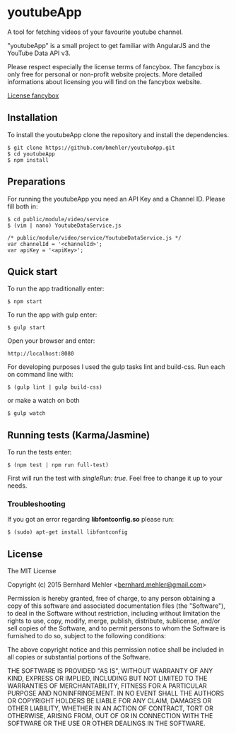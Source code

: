 # youtubeApp
A tool for fetching videos of your favourite youtube channel.

"youtubeApp" is a small project to get familiar with AngularJS and the YouTube Data API v3.

Please respect especially the license terms of fancybox.
The fancybox is only free for personal or non-profit website projects.
More detailed informations about licensing you will find on the fancybox website.

[License fancybox](http://fancyapps.com/fancybox/#license)

## Installation
To install the youtubeApp clone the repository and install the dependencies.
```
$ git clone https://github.com/bmehler/youtubeApp.git
$ cd youtubeApp
$ npm install
```

## Preparations
For running the youtubeApp you need an API Key and a Channel ID. Please fill both in:
```
$ cd public/module/video/service
$ (vim | nano) YoutubeDataService.js

/* public/module/video/service/YoutubeDataService.js */
var channelId = '<channelId>';
var apiKey = '<apiKey>';
```
## Quick start
To run the app traditionally enter:
```
$ npm start
```
To run the app with gulp enter:
```
$ gulp start
```

Open your browser and enter:
```
http://localhost:8080
```
For developing purposes I used the gulp tasks lint and build-css. Run each on command line with:
```
$ (gulp lint | gulp build-css)
```
or make a watch on both
```
$ gulp watch
```

## Running tests (Karma/Jasmine)
To run the tests enter:
```
$ (npm test | npm run full-test)
```
First will run the test with *singleRun: true*.
Feel free to change it up to your needs.

### Troubleshooting
If you got an error regarding  **libfontconfig.so** please run:
```
$ (sudo) apt-get install libfontconfig
```
## License
The MIT License

Copyright (c) 2015 Bernhard Mehler &lt;bernhard.mehler@gmail.com&gt;

Permission is hereby granted, free of charge, to any person obtaining a copy
of this software and associated documentation files (the "Software"), to deal
in the Software without restriction, including without limitation the rights
to use, copy, modify, merge, publish, distribute, sublicense, and/or sell
copies of the Software, and to permit persons to whom the Software is
furnished to do so, subject to the following conditions:

The above copyright notice and this permission notice shall be included in
all copies or substantial portions of the Software.

THE SOFTWARE IS PROVIDED "AS IS", WITHOUT WARRANTY OF ANY KIND, EXPRESS OR
IMPLIED, INCLUDING BUT NOT LIMITED TO THE WARRANTIES OF MERCHANTABILITY,
FITNESS FOR A PARTICULAR PURPOSE AND NONINFRINGEMENT. IN NO EVENT SHALL THE
AUTHORS OR COPYRIGHT HOLDERS BE LIABLE FOR ANY CLAIM, DAMAGES OR OTHER
LIABILITY, WHETHER IN AN ACTION OF CONTRACT, TORT OR OTHERWISE, ARISING FROM,
OUT OF OR IN CONNECTION WITH THE SOFTWARE OR THE USE OR OTHER DEALINGS IN
THE SOFTWARE.
